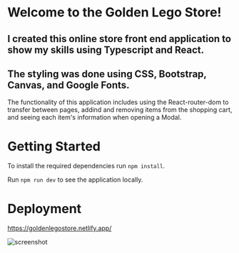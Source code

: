 # Welcome to the Golden Lego Store!

## I created this online store front end application to show my skills using Typescript and React.

## The styling was done using CSS, Bootstrap, Canvas, and Google Fonts.

The functionality of this application includes using the React-router-dom to transfer between pages,
addind and removing items from the shopping cart, and seeing each item's information when opening a Modal.


# Getting Started

To install the required dependencies run `npm install`.

Run `npm run dev` to see the application locally.

# Deployment

https://goldenlegostore.netlify.app/

![screenshot](https://i.ibb.co/m9NRbkg/GLS.png)


